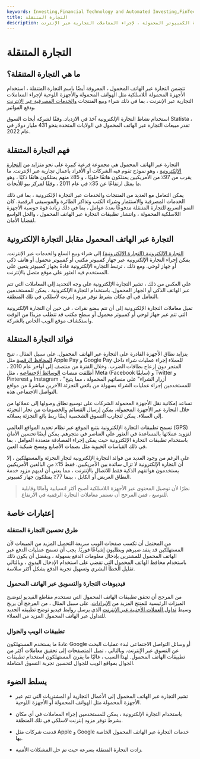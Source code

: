 ```yaml
---
keywords: Investing,Financial Technology and Automated Investing,FinTech
title: التجارة المتنقلة
description: التجارة المتنقلة هي استخدام الأجهزة المحمولة اللاسلكية ، مثل الهواتف المحمولة وأجهزة الكمبيوتر المحمولة ، لإجراء المعاملات التجارية عبر الإنترنت.
---
```


# التجارة المتنقلة
## ما هي التجارة المتنقلة؟

تتضمن التجارة عبر الهاتف المحمول ، المعروفة أيضًا باسم التجارة المتنقلة ، استخدام الأجهزة المحمولة اللاسلكية مثل الهواتف المحمولة والأجهزة اللوحية لإجراء المعاملات التجارية عبر الإنترنت ، بما في ذلك شراء وبيع المنتجات [والخدمات المصرفية عبر الإنترنت](/onlinebanking) ودفع الفواتير.

استخدام نشاط التجارة الإلكترونية آخذ في الازدياد. وفقًا لشركة أبحاث السوق Statista ، تقدر مبيعات التجارة عبر الهاتف المحمول في الولايات المتحدة بنحو 431 مليار دولار في عام 2022.

## فهم التجارة المتنقلة

التجارة عبر الهاتف المحمول هي مجموعة فرعية كبيرة على نحو متزايد من [التجارة الإلكترونية](/ecommerce) ، وهو نموذج تقوم فيه الشركات أو الأفراد بأعمال تجارية عبر الإنترنت. ما يقرب من 97٪ من الأمريكيين يمتلكون هاتفًا خلويًا ، و 85٪ منهم يمتلكون هاتفًا ذكيًا ، وهو ما يمثل ارتفاعًا عن 35٪ في عام 2011 ، وفقًا لمركز بيو للأبحاث.

يمكن التعامل مع العديد من المنتجات والخدمات عبر التجارة الإلكترونية ، بما في ذلك الخدمات المصرفية والاستثمار وشراء الكتب وتذاكر الطائرة والموسيقى الرقمية. كان النمو السريع للتجارة المتنقلة مدفوعًا بعدة عوامل ، بما في ذلك زيادة قوة حوسبة الأجهزة اللاسلكية المحمولة ، وانتشار تطبيقات التجارة عبر الهاتف المحمول ، والحل الواسع لقضايا الأمان.

## التجارة عبر الهاتف المحمول مقابل التجارة الإلكترونية

[التجارة الإلكترونية (التجارة الإلكترونية)](/ecommerce) إلى شراء وبيع السلع والخدمات عبر الإنترنت. يمكن إجراء التجارة الإلكترونية عبر جهاز كمبيوتر مكتبي أو كمبيوتر محمول أو هاتف ذكي أو جهاز لوحي. ومع ذلك ، ترتبط التجارة الإلكترونية عادةً بجهاز كمبيوتر يتعين على المستخدم فيه العثور على موقع متصل بالإنترنت.

على العكس من ذلك ، تشير التجارة الإلكترونية على وجه التحديد إلى المعاملات التي تتم عبر الهاتف الذكي أو الجهاز المحمول. باستخدام التجارة الإلكترونية ، يمكن للمستخدمين التعامل في أي مكان بشرط توفر مزود إنترنت لاسلكي في تلك المنطقة.

تميل معاملات التجارة الإلكترونية إلى أن تتم ببضع نقرات ، في حين أن التجارة الإلكترونية التي تتم عبر جهاز لوحي أو كمبيوتر محمول أو سطح مكتب قد تتطلب مزيدًا من الوقت واستكشاف موقع الويب الخاص بالشركة.

## فوائد التجارة المتنقلة

يتزايد نطاق الأجهزة القادرة على التجارة عبر الهاتف المحمول. على سبيل المثال ، تتيح [المحافظ الرقمية](/digital-wallet) مثل Apple Pay و Google Pay للعملاء إجراء عمليات شراء داخل المتجر دون إزعاج بطاقات الضرب. وخلال الفترة من منتصف إلى أواخر عام 2010 ، أطلقت منصات [الوسائط الاجتماعية](/social-media) ، مثل Meta (Facebook سابقًا) و Twitter و Pinterest و Instagram ، "أزرار الشراء" على منصاتهم المحمولة ، مما يتيح للمستخدمين إجراء عمليات الشراء بسهولة من بائعي التجزئة الآخرين مباشرةً من مواقع التواصل الاجتماعي هذه.

تساعد إمكانية نقل الأجهزة المحمولة الشركات على توسيع نطاق وصولها إلى عملائها من خلال التجارة عبر الأجهزة المحمولة. يمكن إرسال القسائم والخصومات من تجار التجزئة إلى العملاء. يمكن لتجارب التسوق الشخصية أيضًا ربط بائع التجزئة بعملائه.

تسمح تطبيقات التجارة الإلكترونية بتتبع الموقع عبر نظام تحديد المواقع العالمي (GPS) لتزويد عملائها بالمساعدة في العثور على العناصر في متجرهم. يمكن أيضًا تحسين الأمان باستخدام تطبيقات التجارة الإلكترونية حيث يمكن إجراء المصادقة متعددة العوامل ، بما في ذلك القياسات الحيوية مثل بصمات الأصابع ومسح شبكية العين.

على الرغم من وجود العديد من فوائد التجارة الإلكترونية لتجار التجزئة والمستهلكين ، إلا أن التجارة الإلكترونية لا تزال سائدة بين الأمريكيين. فقط 15٪ من البالغين الأمريكيين يستخدمون هواتفهم الذكية فقط للاتصال بالإنترنت ، مما يعني أن لديهم مزود خدمة النطاق العريض أو الكابل ، بينما 77٪ يمتلكون جهاز كمبيوتر.

> نظرًا لأن توصيل المحتوى عبر الأجهزة اللاسلكية أصبح أكثر انسيابية وأمانًا وقابلية للتوسع ، فمن المرجح أن تستمر معاملات التجارة الرقمية في الارتفاع.

>

## إعتبارات خاصة

### طرق تحسين التجارة المتنقلة

من المحتمل أن تكسب صفحات الويب سريعة التحميل المزيد من المبيعات لأن المستهلكين قد ينفد صبرهم ويطلبون إشباعًا فوريًا. يجب أن تسمح عمليات الدفع عبر الهاتف المحمول للمشترين بإدخال معلومات الدفع بسهولة ، ويفضل أن يكون ذلك باستخدام محافظ الهاتف المحمول التي تقضي على استخدام الإدخال اليدوي ، وبالتالي تقليل الخطأ البشري وتسهيل تجربة الدفع بشكل أكثر سلاسة.

### فيديوهات التجارة والتسويق عبر الهاتف المحمول

من المرجح أن تحقق تطبيقات الهاتف المحمول التي تستخدم مقاطع الفيديو لتوضيح الميزات الرئيسية للمنتج المزيد من [الإيرادات](/revenue). على سبيل المثال ، من المرجح أن يربح وسيط [تداول العملات الأجنبية عبر الإنترنت](/foreign-exchange) الذي يرسل روابط فيديو توضح تطبيقه الجديد للتداول عبر الهاتف المحمول المزيد من العملاء.

### تطبيقات الويب والجوال

عادةً ما يستخدم المستهلكون Google أو وسائل التواصل الاجتماعي لبدء عمليات البحث عن التسوق عبر الإنترنت. وبالتالي ، تميل المتصفحات إلى تحقيق معاملات أكثر من تطبيقات الهاتف المحمول. لهذا السبب ، غالبًا ما يقرن المستهلكون استخدام تطبيقات الجوال بمواقع الويب للجوال لتحسين تجربة التسوق الشاملة.

## يسلط الضوء

- تشير التجارة عبر الهاتف المحمول إلى الأعمال التجارية أو المشتريات التي تتم عبر الأجهزة المحمولة مثل الهواتف المحمولة أو الأجهزة اللوحية.

- باستخدام التجارة الإلكترونية ، يمكن للمستخدمين إجراء المعاملات في أي مكان بشرط توفر مزود إنترنت لاسلكي في تلك المنطقة.

- قدمت شركات مثل Apple و Google خدمات التجارة عبر الهاتف المحمول الخاصة بها.

- زادت التجارة المتنقلة بسرعة حيث تم حل المشكلات الأمنية.

